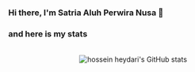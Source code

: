 ### Hi there, I'm Satria Aluh Perwira Nusa 👋

### and here is my stats
<p align="center"><img src=""/><br /><br />
  <img src="" alt="hossein heydari's GitHub stats" /><br />
  <img src=""/>
  <img src=""/><br />
</p>

<!--
**SatriaAPN/SatriaAPN** is a ✨ _special_ ✨ repository because its `README.md` (this file) appears on your GitHub profile.

Here are some ideas to get you started:

- 🔭 I’m currently working on ...
- 🌱 I’m currently learning ...
- 👯 I’m looking to collaborate on ...
- 🤔 I’m looking for help with ...
- 💬 Ask me about ...
- 📫 How to reach me: ...
- 😄 Pronouns: ...
- ⚡ Fun fact: ...
-->

